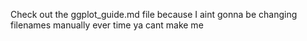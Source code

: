 Check out the ggplot_guide.md file because I aint gonna be changing filenames manually ever time ya cant make me
